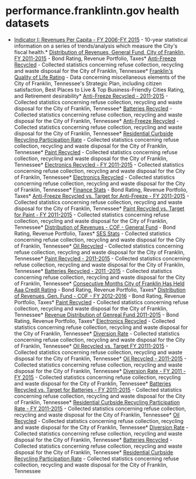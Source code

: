 # performance.franklintn.gov health datasets
* [Indicator I: Revenues Per Capita - FY 2006-FY 2015](https://performance.franklintn.gov/d/x2ip-j872) - 10-year statistical information on a series of trends/analysis which measure the City's fiscal health.* [Distribution of Revenues, General Fund, City of Franklin, FY 2011-2015](https://performance.franklintn.gov/d/44y3-rhsh) - Bond Rating, Revenue Portfolio, Taxes* [Anti-Freeze Recycled](https://performance.franklintn.gov/d/hmrx-74ui) - Collected statistics concerning refuse collection, recycling and waste disposal for the City of Franklin, Tennessee* [Franklin's Quality of Life Rating](https://performance.franklintn.gov/d/c3d2-gxam) - Data concerning miscellaneous elements of the City of Franklin, Tennessee's Strategic Plan, including citizen satisfaction, Best Places to Live & Top Business-Friendly Cities Rating, and Retirement desirability* [Anti-Freeze Recycled - 2011-2015](https://performance.franklintn.gov/d/5kd3-guty) - Collected statistics concerning refuse collection, recycling and waste disposal for the City of Franklin, Tennessee* [Batteries Recycled](https://performance.franklintn.gov/d/s395-jyj6) - Collected statistics concerning refuse collection, recycling and waste disposal for the City of Franklin, Tennessee* [Anti-Freeze Recycled](https://performance.franklintn.gov/d/57vq-f7wc) - Collected statistics concerning refuse collection, recycling and waste disposal for the City of Franklin, Tennessee* [Residential Curbside Recycling Participation Rate](https://performance.franklintn.gov/d/iqe2-sivz) - Collected statistics concerning refuse collection, recycling and waste disposal for the City of Franklin, Tennessee* [Paint Recycled](https://performance.franklintn.gov/d/teh6-6bmy) - Collected statistics concerning refuse collection, recycling and waste disposal for the City of Franklin, Tennessee* [Electronics Recycled - FY 2011-2015](https://performance.franklintn.gov/d/fqgg-mziw) - Collected statistics concerning refuse collection, recycling and waste disposal for the City of Franklin, Tennessee* [Electronics Recycled](https://performance.franklintn.gov/d/4k9v-na5e) - Collected statistics concerning refuse collection, recycling and waste disposal for the City of Franklin, Tennessee* [Finance Stats](https://performance.franklintn.gov/d/atzb-z9zy) - Bond Rating, Revenue Portfolio, Taxes* [Anti-Freeze Recycled vs. Target for Anti-Freeze - FY 2011-2015](https://performance.franklintn.gov/d/3gsh-mcsi) - Collected statistics concerning refuse collection, recycling and waste disposal for the City of Franklin, Tennessee* [Paint Recycled vs. Target for Paint - FY 2011-2015](https://performance.franklintn.gov/d/nx2i-26yn) - Collected statistics concerning refuse collection, recycling and waste disposal for the City of Franklin, Tennessee* [Distribution of Revenues - COF - General Fund](https://performance.franklintn.gov/d/3szv-s6mq) - Bond Rating, Revenue Portfolio, Taxes* [SES Stats](https://performance.franklintn.gov/d/mppa-hu5g) - Collected statistics concerning refuse collection, recycling and waste disposal for the City of Franklin, Tennessee* [Oil Recycled](https://performance.franklintn.gov/d/jvtk-2t7y) - Collected statistics concerning refuse collection, recycling and waste disposal for the City of Franklin, Tennessee* [Paint Recycled - 2011-2015](https://performance.franklintn.gov/d/vyyr-svnr) - Collected statistics concerning refuse collection, recycling and waste disposal for the City of Franklin, Tennessee* [Batteries Recycled - 2011 -2015](https://performance.franklintn.gov/d/jpqw-dbja) - Collected statistics concerning refuse collection, recycling and waste disposal for the City of Franklin, Tennessee* [Consecutive Months City of Franklin Has Held Aaa Credit Rating](https://performance.franklintn.gov/d/7z37-9x7y) - Bond Rating, Revenue Portfolio, Taxes* [Distribution of Revenues, Gen. Fund - COF - FY 2012-2016](https://performance.franklintn.gov/d/c3wz-gmaq) - Bond Rating, Revenue Portfolio, Taxes* [Paint Recycled](https://performance.franklintn.gov/d/7pe9-uzkv) - Collected statistics concerning refuse collection, recycling and waste disposal for the City of Franklin, Tennessee* [Revenue Distribution of Genreal Fund 2011-2015](https://performance.franklintn.gov/d/vg43-xtu2) - Bond Rating, Revenue Portfolio, Taxes* [Electronics Recycled](https://performance.franklintn.gov/d/sad5-nww8) - Collected statistics concerning refuse collection, recycling and waste disposal for the City of Franklin, Tennessee* [Diversion Rate](https://performance.franklintn.gov/d/q6xn-bvsi) - Collected statistics concerning refuse collection, recycling and waste disposal for the City of Franklin, Tennessee* [Oil Recycled vs. Target FY 20111-2015](https://performance.franklintn.gov/d/t5fu-7ra3) - Collected statistics concerning refuse collection, recycling and waste disposal for the City of Franklin, Tennessee* [Oil Recycled - 2011-2015](https://performance.franklintn.gov/d/7eaa-c6gp) - Collected statistics concerning refuse collection, recycling and waste disposal for the City of Franklin, Tennessee* [Diversion Rate - FY 2011 - FY 2015](https://performance.franklintn.gov/d/ufi2-7e83) - Collected statistics concerning refuse collection, recycling and waste disposal for the City of Franklin, Tennessee* [Batteries Recycled vs. Target for Batteries - FY 2011-2015](https://performance.franklintn.gov/d/ma7w-5i6e) - Collected statistics concerning refuse collection, recycling and waste disposal for the City of Franklin, Tennessee* [Residential Curbside Recycling Participation Rate - FY 2011-2015](https://performance.franklintn.gov/d/8zis-uusf) - Collected statistics concerning refuse collection, recycling and waste disposal for the City of Franklin, Tennessee* [Oil Recycled](https://performance.franklintn.gov/d/9u7y-bbcc) - Collected statistics concerning refuse collection, recycling and waste disposal for the City of Franklin, Tennessee* [Diversion Rate](https://performance.franklintn.gov/d/8rq2-z966) - Collected statistics concerning refuse collection, recycling and waste disposal for the City of Franklin, Tennessee* [Batteries Recycled](https://performance.franklintn.gov/d/b8ye-ffx7) - Collected statistics concerning refuse collection, recycling and waste disposal for the City of Franklin, Tennessee* [Residential Curbside Recycling Participation Rate](https://performance.franklintn.gov/d/xsgk-fjky) - Collected statistics concerning refuse collection, recycling and waste disposal for the City of Franklin, Tennessee